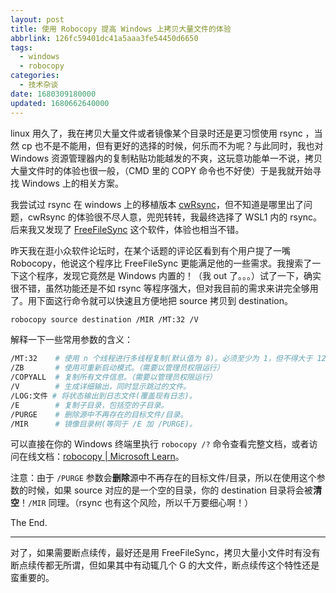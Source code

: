 ```yaml
---
layout: post
title: 使用 Robocopy 提高 Windows 上拷贝大量文件的体验
abbrlink: 126fc59401dc41a5aaa3fe54450d6650
tags:
  - windows
  - robocopy
categories:
  - 技术杂谈
date: 1680309180000
updated: 1680662640000
---
```

linux 用久了，我在拷贝大量文件或者镜像某个目录时还是更习惯使用 rsync ，当然 cp 也不是不能用，但有更好的选择的时候，何乐而不为呢？与此同时，我也对 Windows 资源管理器内的复制粘贴功能越发的不爽，这玩意功能单一不说，拷贝大量文件时的体验也很一般，（CMD 里的 COPY 命令也不好使）于是我就开始寻找 Windows 上的相关方案。

我尝试过 rsync 在 windows 上的移植版本 [cwRsync](https://itefix.net/cwrsync)，但不知道是哪里出了问题，cwRsync 的体验很不尽人意，兜兜转转，我最终选择了 WSL1 内的 rsync。后来我又发现了 [FreeFileSync](https://freefilesync.org/) 这个软件，体验也相当不错。

昨天我在逛小众软件论坛时，在某个话题的评论区看到有个用户提了一嘴 Robocopy，他说这个程序比 FreeFileSync 更能满足他的一些需求。我搜索了一下这个程序，发现它竟然是 Windows 内置的！（我 out 了。。。）试了一下，确实很不错，虽然功能还是不如 rsync 等程序强大，但对我目前的需求来讲完全够用了。用下面这行命令就可以快速且方便地把 source 拷贝到 destination。

```bash
robocopy source destination /MIR /MT:32 /V
```

解释一下一些常用参数的含义：

```bash
/MT:32    # 使用 n 个线程进行多线程复制(默认值为 8)。必须至少为 1，但不得大于 128。建议同时使用 /LOG 选项重定向输出以便获得最佳性能。
/ZB       # 使用可重新启动模式。（需要以管理员权限运行）
/COPYALL  # 复制所有文件信息。（需要以管理员权限运行）
/V        # 生成详细输出，同时显示跳过的文件。
/LOG:文件 # 将状态输出到日志文件(覆盖现有日志)。
/E        # 复制子目录，包括空的子目录。
/PURGE    # 删除源中不再存在的目标文件/目录。
/MIR      # 镜像目录树(等同于 /E 加 /PURGE)。
```

可以直接在你的 Windows 终端里执行 `robocopy /?` 命令查看完整文档，或者访问在线文档：[robocopy | Microsoft Learn](https://learn.microsoft.com/zh-cn/windows-server/administration/windows-commands/robocopy)。

注意：由于 `/PURGE` 参数会**删除**源中不再存在的目标文件/目录，所以在使用这个参数的时候，如果 source 对应的是一个空的目录，你的 destination 目录将会被**清空**！`/MIR` 同理。（rsync 也有这个风险，所以千万要细心啊！）

The End.

---

对了，如果需要断点续传，最好还是用 FreeFileSync，拷贝大量小文件时有没有断点续传都无所谓，但如果其中有动辄几个 G 的大文件，断点续传这个特性还是蛮重要的。
